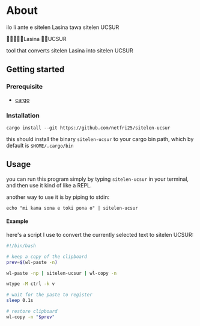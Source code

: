 # About
ilo li ante e sitelen Lasina tawa sitelen UCSUR

󱤎󱤧󱤆󱤉󱥠Lasina 󱥩󱥠UCSUR

tool that converts sitelen Lasina into sitelen UCSUR

## Getting started
### Prerequisite
 - [cargo](https://doc.rust-lang.org/cargo/getting-started/installation.html)

### Installation
```shell
cargo install --git https://github.com/netfri25/sitelen-ucsur
```
this should install the binary `sitelen-ucsur` to your cargo bin path, which by default is `$HOME/.cargo/bin`

## Usage
you can run this program simply by typing `sitelen-ucsur` in your terminal, and then use it kind of like a REPL.

another way to use it is by piping to stdin:
```shell
echo "mi kama sona e toki pona o" | sitelen-ucsur
```

#### Example
here's a script I use to convert the currently selected text to sitelen UCSUR:
```bash
#!/bin/bash

# keep a copy of the clipboard
prev=$(wl-paste -n)

wl-paste -np | sitelen-ucsur | wl-copy -n

wtype -M ctrl -k v

# wait for the paste to register
sleep 0.1s

# restore clipboard
wl-copy -n "$prev"
```
